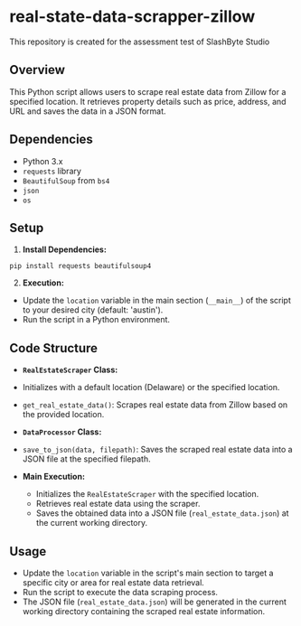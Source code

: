 # real-state-data-scrapper-zillow
This repository is created for the assessment test of SlashByte Studio

## Overview
This Python script allows users to scrape real estate data from Zillow for a specified location. It retrieves property details such as price, address, and URL and saves the data in a JSON format.

## Dependencies
- Python 3.x
- `requests` library
- `BeautifulSoup` from `bs4`
- `json`
- `os`

## Setup
1. **Install Dependencies:**
```
pip install requests beautifulsoup4
```

2. **Execution:**
- Update the `location` variable in the main section (`__main__`) of the script to your desired city (default: 'austin').
- Run the script in a Python environment.

## Code Structure
- **`RealEstateScraper` Class:**
- Initializes with a default location (Delaware) or the specified location.
- `get_real_estate_data()`: Scrapes real estate data from Zillow based on the provided location.

- **`DataProcessor` Class:**
- `save_to_json(data, filepath)`: Saves the scraped real estate data into a JSON file at the specified filepath.

- **Main Execution:**
  - Initializes the `RealEstateScraper` with the specified location.
  - Retrieves real estate data using the scraper.
  - Saves the obtained data into a JSON file (`real_estate_data.json`) at the current working directory.

## Usage
- Update the `location` variable in the script's main section to target a specific city or area for real estate data retrieval.
- Run the script to execute the data scraping process.
- The JSON file (`real_estate_data.json`) will be generated in the current working directory containing the scraped real estate information.

